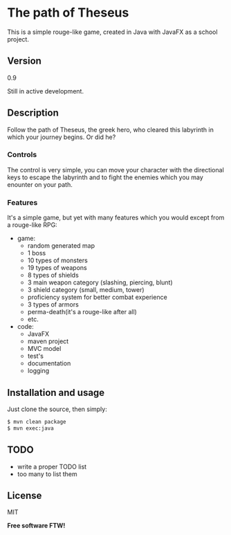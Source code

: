 # The path of Theseus

This is a simple rouge-like game, created in Java with JavaFX as a school project.

## Version

0.9

Still in active development.

## Description

Follow the path of Theseus, the greek hero, who cleared this labyrinth in which your journey begins. Or did he?

### Controls

The control is very simple, you can move your character with the directional keys to escape the labyrinth and to fight the enemies which you may enounter on your path.

### Features

It's a simple game, but yet with many features which you would except from a rouge-like RPG:
- game:
	- random generated map
	- 1 boss
	- 10 types of monsters
	- 19 types of weapons
	- 8 types of shields
	- 3 main weapon category (slashing, piercing, blunt)
	- 3 shield category (small, medium, tower)
	- proficiency system for better combat experience
	- 3 types of armors
	- perma-death(it's a rouge-like after all)
	- etc.
- code:
	- JavaFX
	- maven project
	- MVC model
	- test's
	- documentation
	- logging

## Installation and usage

Just clone the source, then simply:

```sh
$ mvn clean package
$ mvn exec:java
```

## TODO

- write a proper TODO list
- too many to list them

## License

MIT

**Free software FTW!**